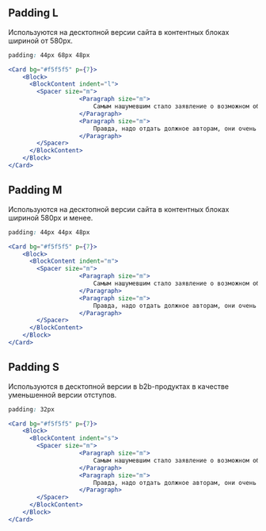 ## Padding L

Используются на десктопной версии сайта в контентных блоках шириной от 580px.

```css static
padding: 44px 68px 48px
```

```jsx
<Card bg="#f5f5f5" p={7}>
    <Block>
      <BlockContent indent="l">
        <Spacer size="m">
					<Paragraph size="m">
						Самым нашумевшим стало заявление о возможном обнаружении первого спутника экзопланеты. Этот результат появился в статье Алекса Тичи. Авторы искали крупные спутники у большого числа кеплеровских планет, а кандидат обнаружен у Kepler-1625b.
					</Paragraph>
					<Paragraph size="m">
						Правда, надо отдать должное авторам, они очень аккуратно пишут лишь о возможности того, что наблюдаемвый сигнал связан с экзолуной.
					</Paragraph>    
        </Spacer>
      </BlockContent>
    </Block>
</Card>
```

## Padding M

Используются на десктопной версии сайта в контентных блоках шириной 580px и менее.

```css static
padding: 44px 44px 48px
```

```jsx
<Card bg="#f5f5f5" p={7}>
    <Block>
      <BlockContent indent="m">
        <Spacer size="m">
					<Paragraph size="m">
						Самым нашумевшим стало заявление о возможном обнаружении первого спутника экзопланеты. Этот результат появился в статье Алекса Тичи. Авторы искали крупные спутники у большого числа кеплеровских планет, а кандидат обнаружен у Kepler-1625b.
					</Paragraph>
					<Paragraph size="m">
						Правда, надо отдать должное авторам, они очень аккуратно пишут лишь о возможности того, что наблюдаемвый сигнал связан с экзолуной.
					</Paragraph>    
        </Spacer>
      </BlockContent>
    </Block>
</Card>
```
## Padding S

 Используются в десктопной версии в b2b-продуктах в качестве уменьшенной версии отступов.

```css static
padding: 32px
```

```jsx
<Card bg="#f5f5f5" p={7}>
    <Block>
      <BlockContent indent="s">
        <Spacer size="m">
					<Paragraph size="m">
						Самым нашумевшим стало заявление о возможном обнаружении первого спутника экзопланеты. Этот результат появился в статье Алекса Тичи. Авторы искали крупные спутники у большого числа кеплеровских планет, а кандидат обнаружен у Kepler-1625b.
					</Paragraph>
					<Paragraph size="m">
						Правда, надо отдать должное авторам, они очень аккуратно пишут лишь о возможности того, что наблюдаемвый сигнал связан с экзолуной.
					</Paragraph>    
        </Spacer>
      </BlockContent>
    </Block>
</Card>
```